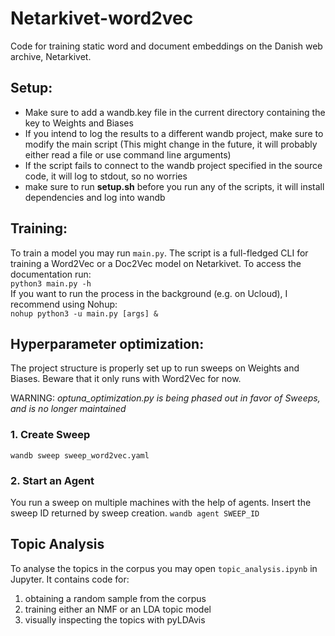 # Netarkivet-word2vec

Code for training static word and document embeddings on the Danish web archive, Netarkivet.

## Setup:

- Make sure to add a wandb.key file in the current directory containing the key to Weights and Biases
- If you intend to log the results to a different wandb project, make sure to modify the main script (This might change in the future, it will probably either read a file or use command line arguments)
- If the script fails to connect to the wandb project specified in the source code, it will log to stdout, so no worries
- make sure to run **setup.sh** before you run any of the scripts, it will install dependencies and log into wandb

## Training:

To train a model you may run `main.py`.
The script is a full-fledged CLI for training a Word2Vec or a Doc2Vec model on Netarkivet.
To access the documentation run:
<br>
`python3 main.py -h`
<br>
If you want to run the process in the background (e.g. on Ucloud), I recommend using Nohup:
<br>
`nohup python3 -u main.py [args] &`
<br>

## Hyperparameter optimization:

The project structure is properly set up to run sweeps on Weights and Biases.
Beware that it only runs with Word2Vec for now.

WARNING: _optuna_optimization.py is being phased out in favor of Sweeps, and is no longer maintained_

### 1. Create Sweep

`wandb sweep sweep_word2vec.yaml`

### 2. Start an Agent

You run a sweep on multiple machines with the help of agents.
Insert the sweep ID returned by sweep creation.
`wandb agent SWEEP_ID`

## Topic Analysis

To analyse the topics in the corpus you may open `topic_analysis.ipynb`
in Jupyter.
It contains code for:

1. obtaining a random sample from the corpus
2. training either an NMF or an LDA topic model
3. visually inspecting the topics with pyLDAvis
